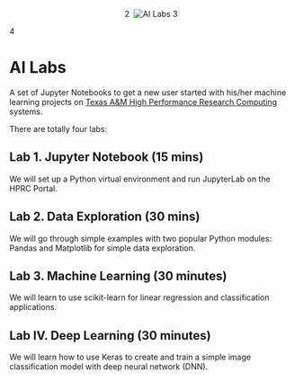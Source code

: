 <p align="center">
2
  <img src="https://github.com/jtao/ailabs/blob/master/images/ailabs.png" alt="AI Labs"/>
3
</p>
4

# AI Labs
A set of Jupyter Notebooks to get a new user started with his/her machine learning projects on [Texas A&M High Performance Research Computing](https://hprc.tamu.edu/) systems.

There are totally four labs:
## Lab 1. Jupyter Notebook (15 mins)
We will set up a Python virtual environment and run JupyterLab on the HPRC Portal.
## Lab 2. Data Exploration (30 mins)
We will go through  simple examples with two popular Python modules: Pandas and Matplotlib for simple data exploration. 
## Lab 3. Machine Learning (30 minutes)
We will learn to use scikit-learn for linear regression and classification applications.
## Lab IV. Deep Learning (30 minutes)
We will learn how to use Keras to create and train a  simple image classification model with deep neural network (DNN).


